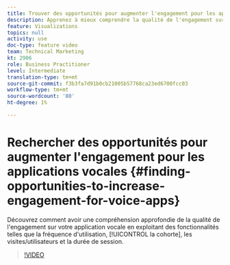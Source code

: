 ```yaml
---
title: Trouver des opportunités pour augmenter l'engagement pour les applications vocales
description: Apprenez à mieux comprendre la qualité de l'engagement sur votre application vocale en exploitant les fonctionnalités telles que la fréquence d'utilisation, la cohorte, les visites/utilisateurs et la durée de session.
feature: Visualizations
topics: null
activity: use
doc-type: feature video
team: Technical Marketing
kt: 2906
role: Business Practitioner
level: Intermediate
translation-type: tm+mt
source-git-commit: f3b3fa7d91b0cb21005b57768ca23ed6700fcc03
workflow-type: tm+mt
source-wordcount: '80'
ht-degree: 1%

---
```



# Rechercher des opportunités pour augmenter l&#39;engagement pour les applications vocales {#finding-opportunities-to-increase-engagement-for-voice-apps}

Découvrez comment avoir une compréhension approfondie de la qualité de l&#39;engagement sur votre application vocale en exploitant des fonctionnalités telles que la fréquence d&#39;utilisation, [!UICONTROL la cohorte], les visites/utilisateurs et la durée de session.

>[!VIDEO](https://video.tv.adobe.com/v/27223/?quality=9)
